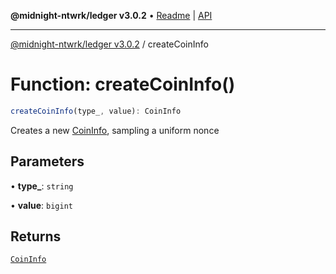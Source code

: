 **@midnight-ntwrk/ledger v3.0.2** • [Readme](../README.md) \| [API](../globals.md)

***

[@midnight-ntwrk/ledger v3.0.2](../README.md) / createCoinInfo

# Function: createCoinInfo()

```ts
createCoinInfo(type_, value): CoinInfo
```

Creates a new [CoinInfo](../type-aliases/CoinInfo.md), sampling a uniform nonce

## Parameters

• **type\_**: `string`

• **value**: `bigint`

## Returns

[`CoinInfo`](../type-aliases/CoinInfo.md)
